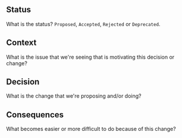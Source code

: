 
## Status
What is the status? `Proposed`, `Accepted`, `Rejected` or `Deprecated`.

## Context
What is the issue that we're seeing that is motivating this decision or change?

## Decision
What is the change that we're proposing and/or doing?

## Consequences
What becomes easier or more difficult to do because of this change?
